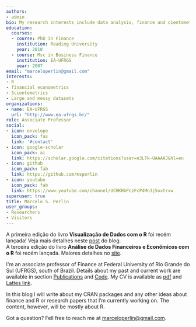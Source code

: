 ```yaml
---
authors:
- admin
bio: My research interests include data analysis, finance and cientometrics.
education:
  courses:
  - course: PhD in Finance
    institution: Reading University
    year: 2010
  - course: Msc in Business Finance
    institution: EA-UFRGS
    year: 2007
email: "marceloperlin@gmail.com"
interests:
- R
- financial econometrics
- Scientometrics
- Large and messy datasets
organizations:
- name: EA-UFRGS
  url: "http://www.ea.ufrgs.br/"
role: Associate Professor
social:
- icon: envelope
  icon_pack: fas
  link: '#contact'
- icon: google-scholar
  icon_pack: ai
  link: https://scholar.google.com/citations?user=n3LTk-UAAAAJ&hl=en
- icon: github
  icon_pack: fab
  link: https://github.com/msperlin
- icon: youtube
  icon_pack: fab
  link: https://www.youtube.com/channel/UCHKHbPczFcP4Mn3j5oxtrvw
superuser: true
title: Marcelo S. Perlin
user_groups:
- Researchers
- Visitors
---
```


<div class="alert alert-danger">
  A primeira edição do livro <strong>Visualização de Dados com o R</strong> foi recém lançada! Veja mais detalhes neste <a href = "https://www.msperlin.com/publication/2022_book-vdr/">post</a> do blog.
</div>

<div class="alert alert-info">
  A terceira edição do livro <strong>Análise de Dados Financeiros e Econômicos com o R</strong> foi recém lançada. Maiores detalhes no <a href = "https://www.msperlin.com/publication/2021_book-adfer-pt/">site</a>.
</div>

I'm an associate professor of Finance at Federal University of Rio Grande do Sul (UFRGS), south of Brazil. Details about my past and current work are available in section [Publications](/publication) and [Code](/code). My CV is available as [pdf](/files/cv.pdf) and [Lattes link](http://lattes.cnpq.br/3262699324398819). 

In this blog I will write about my CRAN packages and any other ideas about finance and R or research papers that I’m currently working on. The content, however, will be mostly about R.

Got a question? Fell free to reach me at [marceloperlin@gmail.com](mailto:marceloperlin@gmail.com).
